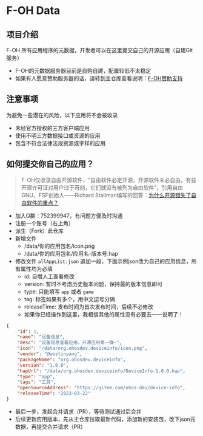 # F-OH Data

## 项目介绍

F-OH 所有应用程序的元数据，开发者可以在这里提交自己的开源应用（自建Git服务）

- F-OH的元数据服务器目前是自购自建，配置较低不太稳定
- 如果有人愿意赞助服务器的话，请转到主仓库查看说明：[F-OH赞助支持](https://gitee.com/ohos-dev/f-oh#%E8%B5%9E%E5%8A%A9%E6%94%AF%E6%8C%81)

## 注意事项

为避免一些潜在的风险，以下应用将不会被收录

- 未经官方授权的三方客户端应用
- 使用不明三方数据接口或资源的应用
- 包含不符合法律法规资源或字样的应用

## 如何提交你自己的应用？

> F-OH仅收录自由开源软件，“自由软件必定开源，开源软件未必自由，有些开源许可证对用户过于苛刻，它们就没有被列为自由软件”，引用自由GNU，FSF创始人——Richard Stallman编写的回答：[为什么开源错失了自由软件的重点？](https://www.gnu.org/philosophy/open-source-misses-the-point.zh-cn.html)

- 加入Q群：752399947，有问题方便及时沟通
- 注册一个账号（右上角）
- 派生（Fork）此仓库
- 新增文件
   - /data/你的应用包名/icon.png
   - /data/你的应用包名/应用名-版本号.hap
- 修改文件 `allAppList.json` 追加一段，下面示例json改为自己的应用信息，所有属性均为必填
  - id: 自增人工查看修改
  - version: 暂时不考虑历史版本问题，保持最的版本信息即可
  - type: 只能填写 `app` 或者 `game`
  - tag: 标签如果有多个，用中文逗号分隔
  - releaseTime: 发布时间为首次发布时间，后续不必修改
  - 如果你已经操作到这里，我相信其他的属性没有必要去一一说明了！
```json
{
    "id": 1,
    "name": "设备信息",
    "desc": "设备信息查看应用，开源应用第一弹~",
    "icon": "/data/org.ohosdev.deviceinfo/icon.png",
    "vender": "@westinyang",
    "packageName": "org.ohosdev.deviceinfo",
    "version": "1.0.0",
    "hapUrl": "/data/org.ohosdev.deviceinfo/DeviceInfo-1.0.0.hap",
    "type": "app",
    "tags": "工具",
    "openSourceAddress": "https://gitee.com/ohos-dev/device-info",
    "releaseTime": "2023-03-22"
}
```
- 最后一步，发起合并请求（PR），等待测试通过后合并
- 后续更新应用版本，先从主仓库拉取最新代码，添加新的安装包，改下json元数据，再提交合并请求（PR）
